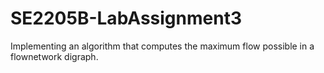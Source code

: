 # SE2205B-LabAssignment3
Implementing an algorithm that computes the maximum flow possible in a flownetwork digraph.
